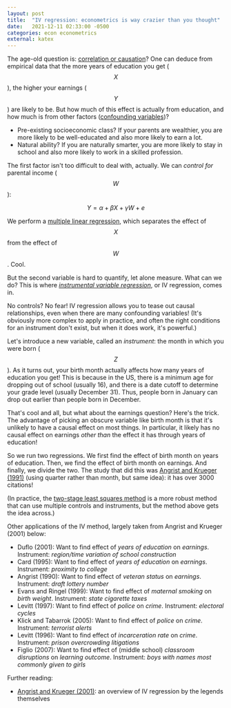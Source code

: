 ```yaml
---
layout: post
title:  "IV regression: econometrics is way crazier than you thought"
date:   2021-12-11 02:33:00 -0500
categories: econ econometrics
external: katex
---
```


The age-old question is: [correlation or causation](https://en.wikipedia.org/wiki/Correlation_does_not_imply_causation)? One can deduce from empirical data that the more years of education you get ($$X$$), the higher your earnings ($$Y$$) are likely to be. But how much of this effect is actually from education, and how much is from other factors ([confounding variables](https://en.wikipedia.org/wiki/Confounding))?
* Pre-existing socioeconomic class? If your parents are wealthier, you are more likely to be well-educated and also more likely to earn a lot.
* Natural ability? If you are naturally smarter, you are more likely to stay in school and also more likely to work in a skilled profession.

The first factor isn't too difficult to deal with, actually. We can *control for* parental income ($$W$$):

$$Y = \alpha + \beta X + \gamma W + e$$

We perform a [multiple linear regression](https://en.wikipedia.org/wiki/Linear_regression), which separates the effect of $$X$$ from the effect of $$W$$. Cool.

But the second variable is hard to quantify, let alone measure. What can we do? This is where [*instrumental variable regression*](https://en.wikipedia.org/wiki/Instrumental_variables_estimation), or IV regression, comes in.

No controls? No fear! IV regression allows you to tease out causal relationships, even when there are many confounding variables! (It's obviously more complex to apply in practice, and often the right conditions for an instrument don't exist, but when it does work, it's powerful.)

Let's introduce a new variable, called an *instrument*: the month in which you were born ($$Z$$). As it turns out, your birth month actually affects how many years of education you get! This is because in the US, there is a minimum age for dropping out of school (usually 16), and there is a date cutoff to determine your grade level (usually December 31). Thus, people born in January can drop out earlier than people born in December.

That's cool and all, but what about the earnings question? Here's the trick. The advantage of picking an obscure variable like birth month is that it's unlikely to have a causal effect on most things. In particular, it likely has no causal effect on earnings *other than* the effect it has through years of education!

So we run two regressions. We first find the effect of birth month on years of education. Then, we find the effect of birth month on earnings. And finally, we divide the two. The study that did this was [Angrist and Krueger (1991)](https://academic.oup.com/qje/article-abstract/106/4/979/1873496) (using quarter rather than month, but same idea): it has over 3000 citations!

(In practice, the [two-stage least squares method](https://en.wikipedia.org/wiki/Instrumental_variables_estimation#Interpretation_as_two-stage_least_squares) is a more robust method that can use multiple controls and instruments, but the method above gets the idea across.)

Other applications of the IV method, largely taken from Angrist and Krueger (2001) below:
* Duflo (2001): Want to find effect of *years of education* on *earnings*. Instrument: *region/time variation of school construction*
* Card (1995): Want to find effect of *years of education* on *earnings*. Instrument: *proximity to college*
* Angrist (1990): Want to find effect of *veteran status* on *earnings*. Instrument: *draft lottery number*
* Evans and Ringel (1999): Want to find effect of *maternal smoking* on *birth weight*. Instrument: *state cigarette taxes*
* Levitt (1997): Want to find effect of *police* on *crime*. Instrument: *electoral cycles*
* Klick and Tabarrok (2005): Want to find effect of *police* on *crime*. Instrument: *terrorist alerts*
* Levitt (1996): Want to find effect of *incarceration rate* on *crime*. Instrument: *prison overcrowding litigations*
* Figlio (2007): Want to find effect of (middle school) *classroom disruptions* on *learning outcome*. Instrument: *boys with names most commonly given to girls*

Further reading:
* [Angrist and Krueger (2001)](https://economics.mit.edu/files/18): an overview of IV regression by the legends themselves

